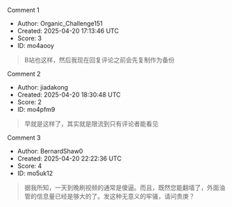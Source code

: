 Comment 1

- Author: Organic_Challenge151
- Created: 2025-04-20 17:13:46 UTC
- Score: 3
- ID: mo4aooy

>  B站也这样，然后我现在回复评论之前会先复制作为备份

Comment 2

- Author: jiadakong
- Created: 2025-04-20 18:30:48 UTC
- Score: 2
- ID: mo4pfm9

> 早就是这样了，其实就是限流到只有评论者能看见

Comment 3

- Author: BernardShaw0
- Created: 2025-04-20 22:22:36 UTC
- Score: 4
- ID: mo5uk12

> 据我所知，一天到晚刷视频的通常是傻逼。而且，既然您能翻墙了，外面油管的信息量已经是够大的了。发这种无意义的牢骚，请问贵庚？
